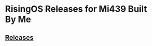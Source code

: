 # RisingOS Releases for Mi439 Built By Me
## [Releases](https://github.com/ahmetakif616/risingos_releases/releases/)
